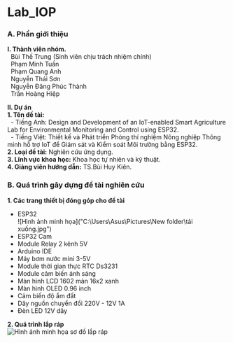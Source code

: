 # Lab_IOP

### A. Phần giới thiệu  
 __I. Thành viên nhóm.__  
&nbsp;&nbsp;Bùi Thế Trung (Sinh viên chịu trách nhiệm chính)  
&nbsp;&nbsp;Phạm Minh Tuấn  
&nbsp;&nbsp;Phạm Quang Anh  
&nbsp;&nbsp;Nguyễn Thái Sơn  
&nbsp;&nbsp;Nguyễn Đăng Phúc Thành  
&nbsp;&nbsp;Trần Hoàng Hiệp  
  
 __II. Dự án__  
    __1. Tên đề tài:__  
&nbsp;&nbsp;- Tiếng Anh: Design and Development of an IoT-enabled Smart Agriculture Lab for Environmental Monitoring and Control using ESP32.  
&nbsp;&nbsp;- Tiếng Việt: Thiết kế và Phát triển Phòng thí nghiệm Nông nghiệp Thông minh hỗ trợ IoT để Giám sát và Kiểm soát Môi trường bằng ESP32.  
    __2. Loại đề tài:__ Nghiên cứu ứng dụng.  
    __3. Lĩnh vực khoa học:__ Khoa học tự nhiên và kỹ thuật.  
    __4. Giảng viên hướng dẫn:__ TS.Bùi Huy Kiên.  
  
### B. Quá trình gây dựng đề tài nghiên cứu  
 __1. Các trang thiết bị đóng góp cho đề tài__  
 - ESP32  
 ![Hình ảnh minh họa]("C:\Users\Asus\Pictures\New folder\tải xuống.jpg")
 - ESP32 Cam  
 - Module Relay 2 kênh 5V  
 - Arduino IDE  
 - Máy bơm nước mini 3-5V  
 - Module thời gian thực RTC Ds3231  
 - Module cảm biến ánh sáng  
 - Màn hình LCD 1602 màn 16x2 xanh  
 - Màn hình OLED 0.96 inch  
 - Cảm biến độ ẩm đất  
 - Dây nguồn chuyển đổi 220V - 12V 1A  
 - Đèn LED 12V dây  
  
  __2. Quá trình lắp ráp__  
  ![Hình ảnh minh họa sơ đồ lắp ráp]()
